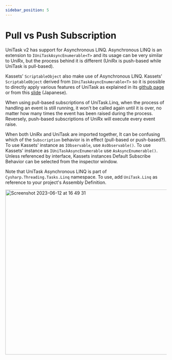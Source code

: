 ```yaml
---
sidebar_position: 5
---
```


# Pull vs Push Subscription

UniTask v2 has support for Asynchronous LINQ.
Asynchronous LINQ is an extension to `IUniTaskAsyncEnumerable<T>` and its usage can be very similar to UniRx,
but the process behind it is different (UniRx is push-based while UniTask is pull-based).

Kassets' `ScriptableObject` also make use of Asynchronous LINQ.
Kassets' `ScriptableObject` derived from `IUniTaskAsyncEnumerable<T>` so it is possible to directly apply
various features of UniTask as explained in its [github page](https://github.com/Cysharp/UniTask#asyncenumerable-and-async-linq) or from this [slide](https://speakerdeck.com/torisoup/unitask2020?slide=110) (Japanese).

When using pull-based subscriptions of UniTask.Linq, when the process of handling an event is still running,
it won't be called again until it is over, no matter how many times the event has been raised during the process.
Reversely, push-based subscriptions of UniRx will execute every event raise.

When both UniRx and UniTask are imported together, It can be confusing which of the `Subscription` behavior is in effect (pull-based or push-based?).
To use Kassets' instance as `IObservable`, use `AsObservable()`.
To use Kassets' instance as `IUniTaskAsyncEnumerable` use `AsAsyncEnumerable()`.
Unless referenced by interface, Kassets instances Default Subscribe Behavior can be selected from the inspector window.

Note that UniTask Asynchronous LINQ is part of `Cysharp.Threading.Tasks.Linq` namespace.
To use, add `UniTask.Linq` as reference to your project's Assembly Definition.

<img width="514" alt="Screenshot 2023-06-12 at 16 49 31" src="https://github.com/kadinche/Kassets/assets/1290720/dea3da9d-cc3e-45a2-82a5-e590cfca84ee">
